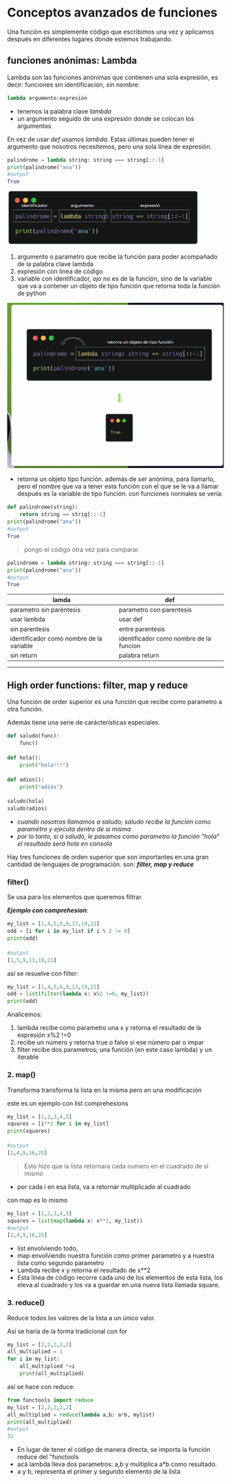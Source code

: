 # Conceptos avanzados de funciones
Una función es simplemente código que escribimos una vez y aplicamos después en diferentes lugares donde estemos trabajando.

## funciones anónimas: Lambda

Lambda son las funciones anónimas que contienen una sola expresión, es decir: funciones sin identificación, sin nombre:

```python
lambda argumento:expresión
```
* tenemos la palabra clave *lambda*
* un argumento seguido de una expresión donde se colocan los argumentos

En vez de usar *def* usamos *lambda*. Estas últimas pueden tener el argumento que nosotros necesitemos, pero una sola línea de expresión.

```python
palindrome = lambda string: string === string[::-1]
print(palindrome("ana"))
#output
True
```
![lambda](../M-a-ciclos_comp/images/lambda.png)
1. argumento o parametro que recibe la función para poder  acompañado de la palabra clave lambda
2. expresión con linea de código
3. variable con identificador, *ojo* no es de la función, sino de la variable que va a contener un objeto de tipo función que retorna toda la función de python

![lamda2](../M-a-ciclos_comp/images/lambda2.png)

* retorna un objeto tipo función. además de ser anónima, para llamarlo, pero el nombre que va a tener esta función con el que se le va a llamar después es la variable de tipo función.
con funciones normales se vería:

```python
def palindrome(string):
    return string == strig[::-1]
print(palindrome("ana"))
#output
True
```
>pongo el código otra vez para comparar

```python
palindrome = lambda string: string === string[::-1]
print(palindrome("ana"))
#output
True
```

| lamda    | def   |
| ---------| ------|
|parametro sin paréntesis | parametro con parentesis|
| usar lambda   | usar def  |
| sin parentesis    | entre parentesis |
| identificador como nombre de la variable | identificador como nombre de la funcion
| sin return | palabra return |

---

## High order functions: filter, map y reduce
Una función de order superior es una función que recibe como parametro a otra función.

Además tiene una serie de carácterísticas especiales.

```python
def saludo(func):
    func()

def hola():
    print("hola!!!")

def adios():
    print("adiós")

saludo(hola)
saludo(adios)
```
* *cuando nosotros llamamos a saludo; saludo recibe la función como paramétro y ejecuta dentro de si misma*
* *por lo tanto, si a saludo, le pasamos como parametro la función "hola" el resultado será hola en consola*

Hay tres funciones de orden superior que son importantes en una gran cantidad de lenguajes de programación. son: ***filter, map y reduce***

### filter()

Se usa para los elementos que queremos filtrar.

***Ejemplo con comprehesion***:
```python
my_list = [1,4,5,6,9,13,19,21]
odd = [i for i in my_list if i % 2 != 0]
print(odd)

#output
[1,5,9,13,19,21]
```
así se resuelve con filter:
```python
my_list = [1,4,5,6,9,13,19,21]
odd = list(filter(lambda x: x%2 !=0, my_list))
print(odd)
```
Analicemos:
1. lambda recibe como parametro una x y retorna el resultado de la expresión x%2 !=0
2. recibe un número y retorna true o false si ese número par o impar
3. filter recibe dos parametros; una función (en este caso lambda) y un iterable


### 2. map()
Transforma transforma la lista en la misma pero en una modificación

este es un ejemplo con list comprehesions
```python
my_list = [1,2,3,4,5]
squares = [i**2 for i in my_list]
print(squares)

#output
[2,4,9,16,25]
```
>Esto hizo que la lista retornara cada numero en el cuadrado de si mismo

* por cada i en esa lista, va a retornar multiplicado al cuadrado

con map es lo mismo
```python
my_list = [1,2,3,4,5]
squares = list(map(lambda x: x**2, my_list))
#output
[2,4,9,16,25]
```
* list envolviendo todo,
*  map envolviendo nuestra función como primer parametro y a nuestra lista como segundo parametro 
*  Lambda recibe x y retorna el resultado de x**2
*  Esta línea de código recorre cada uno de los elementos de esta lista, los eleva al cuadrado y los va a guardar en una nueva lista llamada square.

### 3. reduce()
Reduce todos los valores de la lista a un único valor.

Así se haría de la forma tradicional con for
```python
my_list = [2,2,2,2,2]
all_multiplied = 1 
for i in my_list:
    all_multiplied *=i
    print(all_multiplied)
```
así se hace con reduce:

```python
from functools import reduce
my_list = [2,2,2,2,2]
all_multiplied = reduce(lambda a,b: a*b, mylist)
print(all_multiplied)
#output
32
```
* En lugar de tener el código de manera directa, se importa la función reduce del "functools
* acá lambda lleva dos parametros: a,b y multiplica a*b como resultado.
* a y b, representa el primer y segundo elemento de la lista